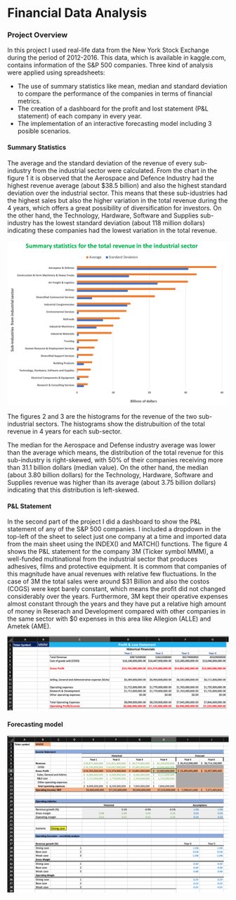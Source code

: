 # Financial Data Analysis

### **Project Overview**
In this project I used real-life data from the New York Stock Exchange during the period of 2012-2016. This data, which is available in kaggle.com, contains information of the S&P 500 companies. Three kind of analysis were applied using spreadsheets: 
- The use of summary statistics like mean, median and standard deviation to compare the performance of the companies in terms of financial metrics.
- The creation of a dashboard for the profit and lost statement (P&L statement) of each company in every year. 
- The implementation of an interactive forecasting model including 3 posible scenarios. 

#### **Summary Statistics**

The average and the standard deviation of the revenue of every sub-industry from the industrial sector were calculated. From the chart in the figure 1 it is observed that the Aerospace and Defence Industry had the highest revenue average (about $38.5 billion) and also the highest standard deviation over the industrial sector. This means that these sub-idustries had the highest sales but also the higher variation in the total revenue during the 4 years, which offers a great possibility of diversification for investors. 
On the other hand, the Technology, Hardware, Software and Supplies sub-industry has the lowest standard deviation (about 118 million dollars) indicating these companies had the lowest variation in the total revenue.

<img src="https://github.com/jorgeUnas/Financial_Analysis/blob/main/Summary_Statistics.png" alt="Summary Statistics"> 

The figures 2 and 3 are the histograms for the revenue of the two sub-industrial sectors. The histograms show the distrubuition of the total revenue in 4 years for each sub-sector.

The median for the Aerospace and Defense industry average was lower than the average which means, the distribution of the total revenue for this sub-industry is right-skewed, with 50% of their companies receiving more than 31.1 billion dollars (median value). On the other hand, the median (about 3.80 billion dollars) for the Technology, Hardware, Software and Supplies revenue was higher than its average (about 3.75 billion dollars) indicating that this distribution is left-skewed.

#### **P&L Statement**
In the second part of the project I did a dashboard to show the P&L statement of any of the S&P 500 companies. I included a dropdown in the top-left of the sheet to select just one company at a time and imported data from the main sheet using the INDEX() and MATCH() functions. The figure 4 shows the P&L statement for the company 3M (Ticker symbol MMM), a well-funded multinational from the industrial sector that produces adhesives, films and protective equipment. It is commom that companies of this magnitude have anual revenues with relative few fluctuations. In the case of 3M the total sales were around $31 Billion and also the costos (COGS) were kept barely constant, which means the profit did not changed considerably over the years. Furthermore, 3M kept their operative expenses almost constant through the years and they have put a relative high amount of money in Reserach and Development compared with other companies in the same sector with $0 expenses in this area like Allegion (ALLE) and Ametek (AME). 

<img src="https://github.com/jorgeUnas/Financial_Analysis/blob/main/P%26L_Statement_MMM.png" alt="P&L Statement"> 

#### **Forecasting model**

<img src="https://github.com/jorgeUnas/Financial_Analysis/blob/main/Forecasting_Model_MMM.png" alt="Forecasting model"> 
